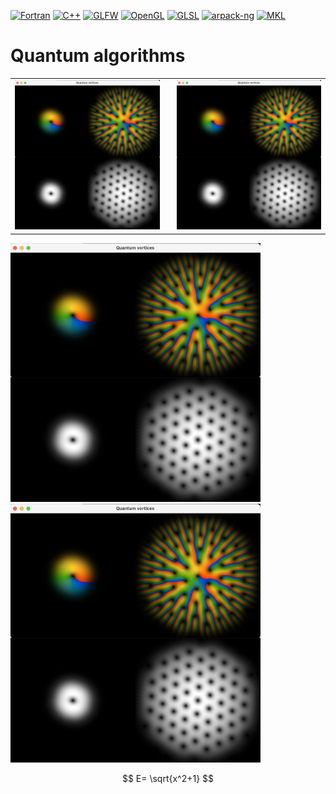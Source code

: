 [![Fortran](https://img.shields.io/badge/Fortran-2003-blue)](https://en.wikipedia.org/wiki/Fortran_2003)
[![C++](https://img.shields.io/badge/C%2B%2B-11-blue)](https://en.cppreference.com/w/cpp/11)
[![GLFW](https://img.shields.io/badge/GLFW-3.4-blue)](https://www.glfw.org)
[![OpenGL](https://img.shields.io/badge/OpenGL-4.1-blue)](https://www.opengl.org/)
[![GLSL](https://img.shields.io/badge/GLSL-4.10-blue)](https://docs.gl/sl4/all)
[![arpack-ng](https://img.shields.io/badge/arpack-ng-blue?logo=github)](https://github.com/opencollab/arpack-ng)
[![MKL](https://img.shields.io/badge/Intel%20MKL-2023.2-blue)](https://software.intel.com/content/www/us/en/develop/tools/math-kernel-library.html)



# Quantum algorithms

<table>
  <tr>
    <td style="padding-right: 20px;"><img src="images/vortices.png" alt="Image 1" width="300"></td>
    <td><img src="images/vortices.png" alt="Image 2" width="300"></td>
  </tr>
</table>

<p>
  <img src="images/vortices.png" alt="Image 1" width="400" style="margin-right: 50;">
  <img src="images/vortices.png" alt="Image 2" width="400">
</p>

$$
E= \sqrt{x^2+1}
$$
